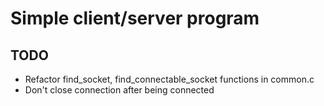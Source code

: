 # Simple client/server program


## TODO

- Refactor find_socket, find_connectable_socket functions in common.c
- Don't close connection after being connected

